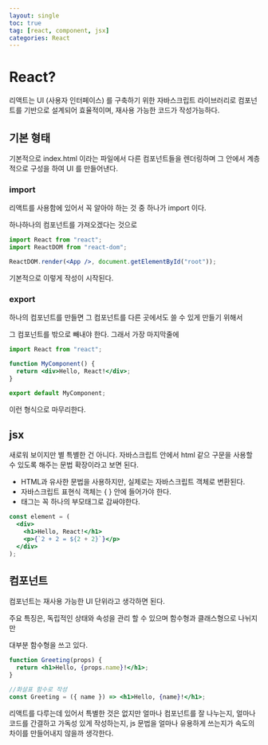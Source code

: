 ```yaml
---
layout: single
toc: true
tag: [react, component, jsx]
categories: React
---
```


# React?

리액트는 UI (사용자 인터페이스) 를 구축하기 위한 자바스크립트 라이브러리로
컴포넌트를 기반으로 설계되어 효율적이며, 재사용 가능한 코드가 작성가능하다.

## 기본 형태

기본적으로 index.html 이라는 파일에서 다른 컴포넌트들을 렌더링하며
그 안에서 계층적으로 구성을 하여 UI 를 만들어낸다.

### import

리액트를 사용함에 있어서 꼭 알아야 하는 것 중 하나가 import 이다.

하나하나의 컴포넌트를 가져오겠다는 것으로

```jsx
import React from "react";
import ReactDOM from "react-dom";

ReactDOM.render(<App />, document.getElementById("root"));
```

기본적으로 이렇게 작성이 시작된다.

### export

하나의 컴포넌트를 만들면 그 컴포넌트를 다른 곳에서도 쓸 수 있게 만들기 위해서

그 컴포넌트를 밖으로 빼내야 한다. 그래서 가장 마지막줄에

```jsx
import React from "react";

function MyComponent() {
  return <div>Hello, React!</div>;
}

export default MyComponent;
```

이런 형식으로 마무리한다.

## jsx

새로워 보이지만 별 특별한 건 아니다. 자바스크립트 안에서 html 같으 구문을 사용할 수 있도록 해주는 문법 확장이라고 보면 된다.

- HTML과 유사한 문법을 사용하지만, 실제로는 자바스크립트 객체로 변환된다.
- 자바스크립트 표현식 객체는 { } 안에 들어가야 한다.
- 태그는 꼭 하나의 부모태그로 감싸야한다.

```jsx
const element = (
  <div>
    <h1>Hello, React!</h1>
    <p>{`2 + 2 = ${2 + 2}`}</p>
  </div>
);
```

## 컴포넌트

컴포넌트는 재사용 가능한 UI 단위라고 생각하면 된다.

주요 특징은, 독립적인 상태와 속성을 관리 할 수 있으며 함수형과 클래스형으로 나뉘지만

대부분 함수형을 쓰고 있다.

```jsx
function Greeting(props) {
  return <h1>Hello, {props.name}!</h1>;
}

//화살표 함수로 작성
const Greeting = ({ name }) => <h1>Hello, {name}!</h1>;
```

리액트를 다루는데 있어서 특별한 것은 없지만 얼마나 컴포넌트를 잘 나누는지, 얼마나 코드를 간결하고 가독성 있게 작성하는지, js 문법을 얼마나 유용하게 쓰는지가 속도의 차이를 만들어내지 않을까 생각한다.
